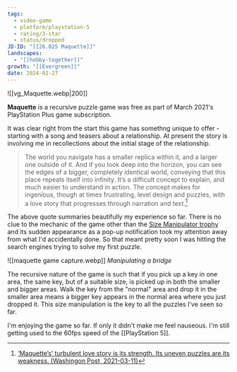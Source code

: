 ```yaml
---
tags:
  - video-game
  - platform/playstation-5
  - rating/3-star
  - status/dropped
JD-ID: "[[26.025 Maquette]]"
landscapes:
  - "[[hobby-together]]"
growth: "[[Evergreen]]"
date: 2024-02-27
---
```

![[vg_Maquette.webp|200]]

**Maquette** is a recursive puzzle game was free as part of March 2021's PlayStation Plus game subscription.

It was clear right from the start this game has somethng unique to offer - starting with a song and teasers about a relationship. At present the story is involving me in recollections about the initial stage of the relationship.

> The world you navigate has a smaller replica within it, and a larger one outside of it. And if you look deep into the horizon, you can see the edges of a bigger, completely identical world, conveying that this place repeats itself into infinity. It’s a difficult concept to explain, and much easier to understand in action. The concept makes for ingenious, though at times frustrating, level design and puzzles, with a love story that progresses through narration and text.[^1]

The above quote summaries beautifully my experience so far. There is no clue to the mechanic of the game other than the [Size Manipulator trophy](https://psnprofiles.com/trophy/12420-maquette/12-size-manipulator) and its sudden appearance as a pop-up notification took my attention away from what I'd accidentally done. So that meant pretty soon I was hitting the search engines trying to solve my first puzzle.

![[maquette game capture.webp]]
*Manipulating a bridge*

The recursive nature of the game is such that if you pick up a key in one area, the same key, but of a suitable size, is picked up in both the smaller and bigger areas. Walk the key from the "normal" area and drop it in the smaller area means a bigger key appears in the normal area where you just dropped it. This size manipulation is the key to all the puzzles I've seen so far.

I'm enjoying the game so far. If only it didn't make me feel nauseous. I'm still getting used to the 60fps speed of the [[PlayStation 5]].

[^1]: [ ‘Maquette’s’ turbulent love story is its strength. Its uneven puzzles are its weakness. (Washingon Post, 2021-03-11)](https://www.washingtonpost.com/video-games/reviews/maquette-review/)